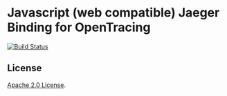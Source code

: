 # Javascript (web compatible) Jaeger Binding for OpenTracing

[![Build Status](https://travis-ci.org/jaegertracing/jaeger-client-javascript.svg?branch=master)](https://travis-ci.org/jaegertracing/jaeger-client-javascript)


## License
  
[Apache 2.0 License](./LICENSE).

